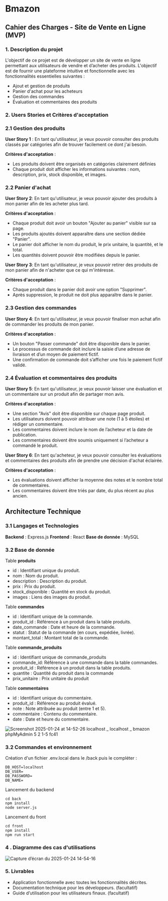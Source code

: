 # Bmazon
## Cahier des Charges - Site de Vente en Ligne (MVP)

### 1. Description du projet

L'objectif de ce projet est de développer un site de vente en ligne permettant aux utilisateurs de vendre et d’acheter des produits. L'objectif est de fournir une plateforme intuitive et fonctionnelle avec les fonctionnalités essentielles suivantes :

- Ajout et gestion de produits
- Panier d'achat pour les acheteurs
- Gestion des commandes
- Évaluation et commentaires des produits

### 2. Users Stories et Critères d'acceptation

### 2.1 Gestion des produits

**User Story 1** : En tant qu'utilisateur, je veux pouvoir consulter des produits classés par catégories afin de trouver facilement ce dont j'ai besoin.

**Critères d'acceptation** :

- Les produits doivent être organisés en catégories clairement définies
- Chaque produit doit afficher les informations suivantes : nom, description, prix, stock disponible, et images.

### 2.2 Panier d'achat

**User Story 2**: En tant qu'utilisateur, je veux pouvoir ajouter des produits à mon panier afin de les acheter plus tard.

**Critères d'acceptation** :

- Chaque produit doit avoir un bouton "Ajouter au panier" visible sur sa page.
- Les produits ajoutés doivent apparaître dans une section dédiée "Panier".
- Le panier doit afficher le nom du produit, le prix unitaire, la quantité, et le total.
- Les quantités doivent pouvoir être modifiées depuis le panier.

**User Story 3**: En tant qu'utilisateur, je veux pouvoir retirer des produits de mon panier afin de n'acheter que ce qui m'intéresse.

**Critères d'acceptation** :

- Chaque produit dans le panier doit avoir une option "Supprimer".
- Après suppression, le produit ne doit plus apparaître dans le panier.

### 2.3 Gestion des commandes

**User Story 4**: En tant qu'utilisateur, je veux pouvoir finaliser mon achat afin de commander les produits de mon panier.

**Critères d'acceptation** :

- Un bouton "Passer commande" doit être disponible dans le panier.
- Le processus de commande doit inclure la saisie d’une adresse de livraison et d’un moyen de paiement fictif.
- Une confirmation de commande doit s’afficher une fois le paiement fictif validé.

### 2.4 Évaluation et commentaires des produits

**User Story 5**: En tant qu'utilisateur, je veux pouvoir laisser une évaluation et un commentaire sur un produit afin de partager mon avis.

**Critères d'acceptation** :

- Une section "Avis" doit être disponible sur chaque page produit.
- Les utilisateurs doivent pouvoir attribuer une note (1 à 5 étoiles) et rédiger un commentaire.
- Les commentaires doivent inclure le nom de l’acheteur et la date de publication.
- Les commentaires doivent être soumis uniquement si l’acheteur a commandé le produit.

**User Story 6**: En tant qu'acheteur, je veux pouvoir consulter les évaluations et commentaires des produits afin de prendre une décision d'achat éclairée.

**Critères d'acceptation** :

- Les évaluations doivent afficher la moyenne des notes et le nombre total de commentaires.
- Les commentaires doivent être triés par date, du plus récent au plus ancien.

## Architecture Technique

### 3.1 Langages et Technologies

**Backend** : Express.js
**Frontend** : React
**Base de donnée** : MySQL

### 3.2 Base de donnée

Table **produits** 
- id : Identifiant unique du produit.
- nom : Nom du produit.
- description : Description du produit.
- prix : Prix du produit.
- stock_disponible : Quantité en stock du produit.
- images : Liens des images du produit.

Table **commandes** 
- id : Identifiant unique de la commande.
- produit_id : Référence à un produit dans la table produits.
- date_commande : Date et heure de la commande.
- statut : Statut de la commande (en cours, expédiée, livrée).
- montant_total : Montant total de la commande.

Table **commande_produits**
- id : Identifiant unique de commande_produits
- commande_id: Référence à une commande dans la table commandes.
- produit_id : Référence à un produit dans la table produits.
- quantite : Quantité du produit dans la commande
- prix_unitaire : Prix unitaire du produit

Table **commentaires**
- id : Identifiant unique du commentaire.
- produit_id : Référence au produit évalué.
- note : Note attribuée au produit (entre 1 et 5).
- commentaire : Contenu du commentaire.
- date : Date et heure du commentaire.

![Screenshot 2025-01-24 at 14-52-26 localhost _ localhost _ bmazon phpMyAdmin 5 2 1-5 fc41](https://github.com/user-attachments/assets/c03c6f6a-283d-48aa-80e3-ae53286d8fd0)


### 3.2 Commandes et environnement
Création d'un fichier .env.local dans le /back puis le compléter : 
```
DB_HOST=localhost
DB_USER=
DB_PASSWORD=
DB_NAME=
```


Lancement du backend 

```
cd back
npm install
node server.js
```

Lancement du front  
```
cd front
npm install
npm run start
```

### 4 . Diagramme des cas d'utilisations 

![Capture d’écran du 2025-01-24 14-54-16](https://github.com/user-attachments/assets/bf55d82b-a6ac-498a-ab3a-0e878c5f6492)


### 5. Livrables

- Application fonctionnelle avec toutes les fonctionnalités décrites.
- Documentation technique pour les développeurs. (facultatif)
- Guide d’utilisation pour les utilisateurs finaux. (facultatif)

